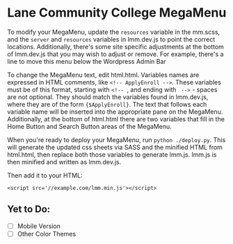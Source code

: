 Lane Community College MegaMenu
===============================

To modify your MegaMenu, update the `resources` variable in the mm.scss, and the `server` and `resources` variables in lmm.dev.js to point the correct locations. Additionally, there's some site specific adjustments at the bottom of lmm.dev.js that you may wish to adjust or remove. For example, there's a line to move this menu below the Wordpress Admin Bar

To change the MegaMenu text, edit html.html. Variables names are expressed in HTML comments, like `<!-- ApplyEnroll -->`. These variables must be of this format, starting with `<!-- `, and ending with ` -->` - spaces are not optional. They should match the variables found in lmm.dev.js, where they are of the form `{$ApplyEnroll}`. The text that follows each variable name will be inserted into the appropriate pane on the MegaMenu. Additionally, at the bottom of html.html there are two variables that fill in the Home Button and Search Button areas of the MegaMenu.

When you're ready to deploy your MegaMenu, run `python ./deploy.py`. This will generate the updated css sheets via SASS and the minified HTML from html.html, then replace both those variables to generate lmm.js. lmm.js is then minified and written as lmm.dev.js. 

Then add it to your HTML:

    <script src='//example.com/lmm.min.js'></script>

Yet to Do:
----------
- [ ] Mobile Version
- [ ] Other Color Themes
